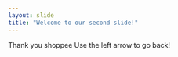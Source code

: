 ```yaml
---
layout: slide
title: "Welcome to our second slide!"
---
```

Thank you shoppee
Use the left arrow to go back!
